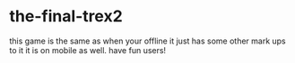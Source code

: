 # the-final-trex2
this game is the same as when your offline it just has some other mark ups to it it is on mobile as well. have fun users!
